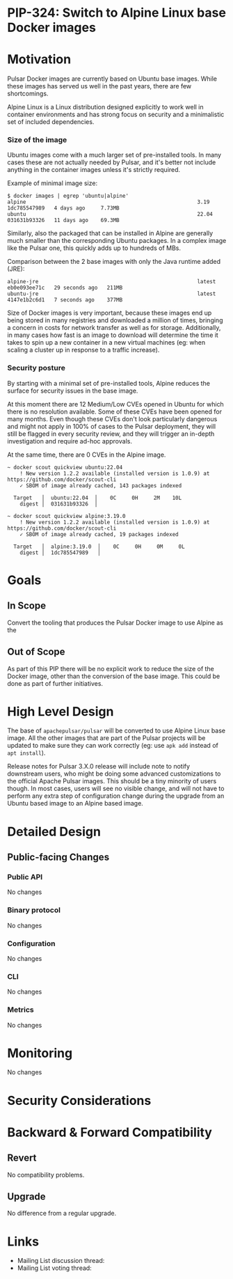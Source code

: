 # PIP-324: Switch to Alpine Linux base Docker images


# Motivation

Pulsar Docker images are currently based on Ubuntu base images. While these images has served us well in the past years,
there are few shortcomings.

Alpine Linux is a Linux distribution designed explicitly to work well in container environments and has strong
focus on security and a minimalistic set of included dependencies.

### Size of the image

Ubuntu images come with a much larger set of pre-installed tools. In many cases these are not actually needed by Pulsar,
and it's better not include anything in the container images unless it's strictly required.

Example of minimal image size:
``` 
$ docker images | egrep 'ubuntu|alpine'
alpine                                                       3.19                     1dc785547989   4 days ago     7.73MB
ubuntu                                                       22.04                    031631b93326   11 days ago    69.3MB
```


Similarly, also the packaged that can be installed in Alpine are generally much smaller than the corresponding Ubuntu 
packages. In a complex image like the Pulsar one, this quickly adds up to hundreds of MBs.

Comparison between the 2 base images with only the Java runtime added (JRE):

```
alpine-jre                                                   latest                   eb0e093ee71c   29 seconds ago   211MB
ubuntu-jre                                                   latest                   4147e1b2c6d1   7 seconds ago    377MB
```

Size of Docker images is very important, because these images end up being stored in many registries and downloaded 
a million of times, bringing a concern in costs for network transfer as well as for storage. Additionally, in many cases
how fast is an image to download will determine the time it takes to spin up a new container in a new virtual machines 
(eg: when scaling a cluster up in response to a traffic increase). 

### Security posture

By starting with a minimal set of pre-installed tools, Alpine reduces the surface for security issues in the base image.

At this moment there are 12 Medium/Low CVEs opened in Ubuntu for which there is no resolution available. Some of these
CVEs have been opened for many months.
Even though these CVEs don't look particularly dangerous and might not apply in 100% of cases to the Pulsar deployment, 
they will still be flagged in every security review, and they will trigger an in-depth investigation and require ad-hoc 
approvals.

At the same time, there are 0 CVEs in the Alpine image.

```
~ docker scout quickview ubuntu:22.04
    ! New version 1.2.2 available (installed version is 1.0.9) at https://github.com/docker/scout-cli
    ✓ SBOM of image already cached, 143 packages indexed

  Target   │  ubuntu:22.04  │    0C     0H     2M    10L
    digest │  031631b93326  │
```

```
~ docker scout quickview alpine:3.19.0
    ! New version 1.2.2 available (installed version is 1.0.9) at https://github.com/docker/scout-cli
    ✓ SBOM of image already cached, 19 packages indexed

  Target   │  alpine:3.19.0  │    0C     0H     0M     0L
    digest │  1dc785547989   │
```

# Goals

## In Scope

Convert the tooling that produces the Pulsar Docker image to use Alpine as the 

## Out of Scope

As part of this PIP there will be no explicit work to reduce the size of the Docker image, other than the conversion
of the base image. This could be done as part of further initiatives.

# High Level Design

The base of `apachepulsar/pulsar` will be converted to use Alpine Linux base image. All the other images that are part
of the Pulsar projects will be updated to make sure they can work correctly (eg: use `apk add` instead of `apt install`).

Release notes for Pulsar 3.X.0 release will include note to notify downstream users, who might be doing some advanced 
customizations to the official Apache Pulsar images. This should be a tiny minority of users though. In most cases, 
users will see no visible change, and will not have to perform any extra step of configuration change during the upgrade
from an Ubuntu based image to an Alpine based image.

# Detailed Design

## Public-facing Changes

### Public API

No changes

### Binary protocol

No changes

### Configuration

No changes

### CLI

No changes

### Metrics

No changes

# Monitoring

No changes

# Security Considerations
<!--
A detailed description of the security details that ought to be considered for the PIP. This is most relevant for any new HTTP endpoints, new Pulsar Protocol Commands, and new security features. The goal is to describe details like which role will have permission to perform an action.

An important aspect to consider is also multi-tenancy: Does the feature I'm adding have the permissions / roles set in such a way that prevent one tenant accessing another tenant's data/configuration? For example, the Admin API to read a specific message for a topic only allows a client to read messages for the target topic. However, that was not always the case. CVE-2021-41571 (https://github.com/apache/pulsar/wiki/CVE-2021-41571) resulted because the API was incorrectly written and did not properly prevent a client from reading another topic's messages even though authorization was in place. The problem was missing input validation that verified the requested message was actually a message for that topic. The fix to CVE-2021-41571 was input validation. 

If there is uncertainty for this section, please submit the PIP and request for feedback on the mailing list.
-->

# Backward & Forward Compatibility

## Revert

No compatibility problems.

## Upgrade

No difference from a regular upgrade.


# Links

<!--
Updated afterwards
-->
* Mailing List discussion thread:
* Mailing List voting thread:
